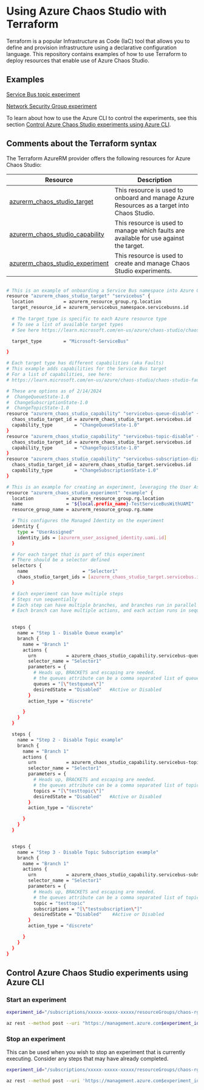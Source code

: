 # Using Azure Chaos Studio with Terraform

Terraform is a popular Infrastructure as Code (IaC) tool that allows you to define and provision infrastructure using a declarative configuration language. This repository contains examples of how to use Terraform to deploy resources that enable use of Azure Chaos Studio.


## Examples
[Service Bus topic experiment](./ServiceBus-topic-disable-then-enable/README.MD)

[Network Security Group experiment](./NetworkSecurityGroup)

To learn about how to use the Azure CLI to control the experiments, see this section [Control Azure Chaos Studio experiments using Azure CLI](#control-azure-chaos-studio-experiments-using-azure-cli).


## Comments about the Terraform syntax

The Terraform AzureRM provider offers the following resources for Azure Chaos Studio:

|Resource|Description|
|---|---|
|[azurerm_chaos_studio_target](https://registry.terraform.io/providers/hashicorp/azurerm/latest/docs/resources/chaos_studio_target)|This resource is used to onboard and manage Azure Resources as a target into Chaos Studio.|
|[azurerm_chaos_studio_capability](https://registry.terraform.io/providers/hashicorp/azurerm/latest/docs/resources/chaos_studio_capability)|This resource is used to manage which faults are available for use against the target.|
|[azurerm_chaos_studio_experiment](https://registry.terraform.io/providers/hashicorp/azurerm/latest/docs/resources/chaos_studio_experiment)|This resource is used to create and manage Chaos Studio experiments.|



```bash

# This is an example of onboarding a Service Bus namespace into Azure Chaos Studio using Terraform
resource "azurerm_chaos_studio_target" "servicebus" {
  location           = azurerm_resource_group.rg.location
  target_resource_id = azurerm_servicebus_namespace.servicebusns.id
  
  # The target_type is specific to each Azure resource type
  # To see a list of available target types
  # See here https://learn.microsoft.com/en-us/azure/chaos-studio/chaos-studio-fault-providers

  target_type        = "Microsoft-ServiceBus"

}

# Each target type has different capabilities (aka Faults)
# This example adds capabilities for the Service Bus target
# For a list of capabilities, see here:
# https://learn.microsoft.com/en-us/azure/chaos-studio/chaos-studio-fault-library

# These are options as of 2/14/2024
#  ChangeQueueState-1.0
#  ChangeSubscriptionState-1.0
#  ChangeTopicState-1.0
resource "azurerm_chaos_studio_capability" "servicebus-queue-disable" {
  chaos_studio_target_id = azurerm_chaos_studio_target.servicebus.id
  capability_type        = "ChangeQueueState-1.0"
}
resource "azurerm_chaos_studio_capability" "servicebus-topic-disable" {
  chaos_studio_target_id = azurerm_chaos_studio_target.servicebus.id
  capability_type        = "ChangeTopicState-1.0"
}
resource "azurerm_chaos_studio_capability" "servicebus-subscription-disable" {
  chaos_studio_target_id = azurerm_chaos_studio_target.servicebus.id
  capability_type        = "ChangeSubscriptionState-1.0"
}

# This is an example for creating an experiment, leveraging the User Assigned Managed Identity
resource "azurerm_chaos_studio_experiment" "example" {
  location            = azurerm_resource_group.rg.location
  name                = "${local.prefix_name}-TestServiceBusWithUAMI"
  resource_group_name = azurerm_resource_group.rg.name

  # This configures the Managed Identity on the experiment
  identity {
    type = "UserAssigned"
    identity_ids = [azurerm_user_assigned_identity.uami.id]
  }

  # For each target that is part of this experiment
  # There should be a selector defined 
  selectors {
    name                    = "Selector1"    
    chaos_studio_target_ids = [azurerm_chaos_studio_target.servicebus.id]
  }

  # Each experiment can have multiple steps
  # Steps run sequentially
  # Each step can have multiple branches, and branches run in parallel
  # Each branch can have multiple actions, and each action runs in sequence
  

  steps {
    name = "Step 1 - Disable Queue example"
    branch {
      name = "Branch 1"
      actions {
        urn           = azurerm_chaos_studio_capability.servicebus-queue-disable.urn
        selector_name = "Selector1"
        parameters = {
          # Heads up, BRACKETS and escaping are needed.
          # the queues attribute can be a comma separated list of queues   
          queues = "[\"testqueue\"]"
          desiredState = "Disabled"   #Active or Disabled
        }
        action_type = "discrete"

      }
    }
  }

  steps {
    name = "Step 2 - Disable Topic example"
    branch {
      name = "Branch 1"
      actions {
        urn           = azurerm_chaos_studio_capability.servicebus-topic-disable.urn
        selector_name = "Selector1"
        parameters = {
          # Heads up, BRACKETS and escaping are needed.
          # the queues attribute can be a comma separated list of topics   
          topics = "[\"testtopic\"]"
          desiredState = "Disabled"   #Active or Disabled
        }
        action_type = "discrete"

      }
    }
  }


  steps {
    name = "Step 3 - Disable Topic Subscription example"
    branch {
      name = "Branch 1"
      actions {
        urn           = azurerm_chaos_studio_capability.servicebus-subscription-disable.urn
        selector_name = "Selector1"
        parameters = {
          # Heads up, BRACKETS and escaping are needed.
          # the queues attribute can be a comma separated list of topics   
          topic = "testtopic"
          subscriptions = "[\"testsubscription\"]"
          desiredState = "Disabled"    #Active or Disabled
        }
        action_type = "discrete"

      }
    }
  }
}
```


## Control Azure Chaos Studio experiments using Azure CLI

### Start an experiment
```bash
experiment_id="/subscriptions/xxxxx-xxxxx-xxxxx/resourceGroups/chaos-rg/providers/Microsoft.Chaos/experiments/service-bus-experiment"

az rest --method post --uri "https://management.azure.com$experiment_id/start?api-version=2023-11-01"
```

### Stop an experiment
This can be used when you wish to stop an experiment that is currently executing. Consider any steps that may have already completed.
```bash
experiment_id="/subscriptions/xxxxx-xxxxx-xxxxx/resourceGroups/chaos-rg/providers/Microsoft.Chaos/experiments/service-bus-experiment"

az rest --method post --uri 'https://management.azure.com$experiment_id/start?api-version=2023-11-01'
```
